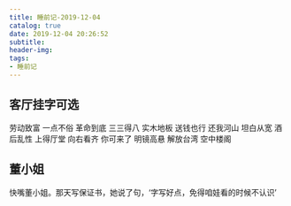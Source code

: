 ```yaml
---
title: 睡前记-2019-12-04
catalog: true
date: 2019-12-04 20:26:52
subtitle:
header-img:
tags:
- 睡前记
---
```


## 客厅挂字可选

劳动致富 一点不俗 革命到底 三三得八 实木地板 送钱也行 还我河山 坦白从宽 酒后乱性 上得厅堂 向右看齐 你可来了 明镜高悬 解放台湾 空中楼阁



## 董小姐

快嘴董小姐。那天写保证书，她说了句，‘字写好点，免得咱娃看的时候不认识’
